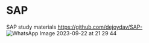 # SAP
SAP study materials
https://github.com/dejoydav/SAP-
![WhatsApp Image 2023-09-22 at 21 29 44](https://github.com/dejoydav/SAP/assets/144466116/d117446e-2c11-439d-9db7-a4961c63f263)


